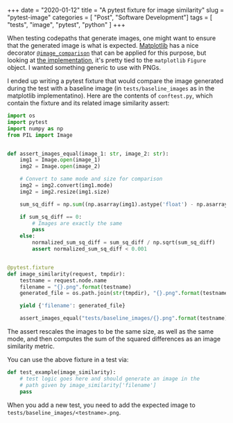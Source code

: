 +++
date = "2020-01-12"
title = "A pytest fixture for image similarity"
slug = "pytest-image"
categories = [ "Post", "Software Development"]
tags = [ "tests", "image", "pytest", "python" ]
+++

When testing codepaths that generate images, one might want to ensure that the generated image is what is expected. [Matplotlib](https://matplotlib.org) has a nice decorator [`@image_comparison`](https://matplotlib.org/devel/testing.html#writing-an-image-comparison-test) that can be applied for this purpose, but looking at [the implementation](https://github.com/matplotlib/matplotlib/blob/f653879c6317b191849c49511282cfff949ad336/lib/matplotlib/testing/decorators.py#L165), it's pretty tied to the `matplotlib` `Figure` object. I wanted something generic to use with PNGs. 

I ended up writing a pytest fixture that would compare the image generated during the test with a baseline image (in `tests/baseline_images` as in the matplotlib implementatino). Here are the contents of `conftest.py`, which contain the fixture and its related image similarity assert:

```py
import os
import pytest
import numpy as np
from PIL import Image


def assert_images_equal(image_1: str, image_2: str):
    img1 = Image.open(image_1)
    img2 = Image.open(image_2)

    # Convert to same mode and size for comparison
    img2 = img2.convert(img1.mode)
    img2 = img2.resize(img1.size)

    sum_sq_diff = np.sum((np.asarray(img1).astype('float') - np.asarray(img2).astype('float'))**2)

    if sum_sq_diff == 0:
        # Images are exactly the same
        pass
    else:
        normalized_sum_sq_diff = sum_sq_diff / np.sqrt(sum_sq_diff)
        assert normalized_sum_sq_diff < 0.001


@pytest.fixture
def image_similarity(request, tmpdir):
    testname = request.node.name
    filename = "{}.png".format(testname)
    generated_file = os.path.join(str(tmpdir), "{}.png".format(testname))

    yield {'filename': generated_file}

    assert_images_equal("tests/baseline_images/{}.png".format(testname), generated_file)
```

The assert rescales the images to be the same size, as well as the same mode, and then computes the sum of the squared differences as an image similarity metric.

You can use the above fixture in a test via:

```py
def test_example(image_similarity):
    # test logic goes here and should generate an image in the
    # path given by image_similarity['filename']
    pass
```

When you add a new test, you need to add the expected image to `tests/baseline_images/<testname>.png`.
